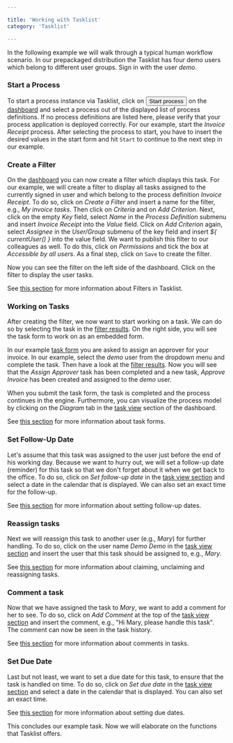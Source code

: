 ```yaml
---

title: 'Working with Tasklist'
category: 'Tasklist'

---
```


In the following example we will walk through a typical human workflow scenario. In our prepackaged distribution the Tasklist has four demo users which belong to different user groups. Sign in with the user _demo_.

### Start a Process

To start a process instance via Tasklist, click on <button class="btn btn-xs"><i class="glyphicon glyphicon-list-alt"></i> Start process</button> on the [dashboard](ref:#tasklist-dashboard) and select a process out of the displayed list of process definitions. If no process definitions are listed here, please verify that your process application is deployed correctly. For our example, start the _Invoice Receipt_ process.
After selecting the process to start, you have to insert the desired values in the start form and hit `Start` to continue to the next step in our example.

### Create a Filter

On the [dashboard](ref:#tasklist-dashboard) you can now create a filter which displays this task. For our example, we will create a filter to display all tasks assigned to the currently signed in user and which belong to the process definition _Invoice Receipt_. To do so, click on _Create a Filter_ and insert a name for the filter, e.g., _My invoice tasks_. Then click on _Criteria_ and on _Add Criterion_. Next, click on the empty _Key_ field, select _Name_ in the _Process Definition_ submenu and insert _Invoice Receipt_ into the _Value_ field. Click on _Add Criterion_ again, select _Assignee_ in the _User/Group_ submenu of the key field and insert _${ currentUser() }_ into the value field. We want to publish this filter to our colleagues as well. To do this, click on _Permissions_ and tick the box at _Accessible by all users_. As a final step, click on `Save` to create the filter.

Now you can see the filter on the left side of the dashboard. Click on the filter to display the user tasks.

See [this section](ref:#tasklist-filters) for more information about Filters in Tasklist.

### Working on Tasks

After creating the filter, we now want to start working on a task. We can do so by selecting the task in the [filter results](#tasklist-dashboard-filter-results). On the right side, you will see the task form to work on as an embedded form.

In our example [task form](ref:#task-forms) you are asked to assign an approver for your invoice. In our example, select the _demo_ user from the dropdown menu and
complete the task. Then have a look at the [filter results](#tasklist-dashboard-filter-results). Now you will see that the _Assign Approver_ task has been completed and a new task, _Approve Invoice_ has been created and assigned to the _demo_ user.

When you submit the task form, the task is completed and the process continues in the engine. Furthermore, you can visualize the process model by clicking on the _Diagram_ tab in the [task view](ref:#tasklist-dashboard-task-view) section of the dashboard.

See [this section](ref:#task-forms) for more information about task forms.


### Set Follow-Up Date

Let's assume that this task was assigned to the user just before the end of his working day. Because we want to hurry out, we will set a follow-up date (reminder) for this task so that we don't forget about it when we get back to the office. To do so, click on _Set follow-up date_ in the [task view section](ref:#tasklist-dashboard-task-view) and select a date in the calendar that is displayed. We can also set an exact time for the follow-up.

See [this section](ref:#tasklist-dashboard-set-due-dates-and-follow-up-dates) for more information about setting follow-up dates.

### Reassign tasks

Next we will reassign this task to another user (e.g., _Mary_) for further handling. To do so, click on the user name _Demo Demo_ in the [task view section](ref:#tasklist-dashboard-task-view) and insert the user that this task should be assigned to, e.g., _Mary_.

See [this section](ref:#tasklist-dashboard-claim-unclaim-and-reassign-tasks) for more information about claiming, unclaiming and reassigning tasks.

### Comment a task

Now that we have assigned the task to _Mary_, we want to add a comment for her to see. To do so, click on _Add Comment_ at the top of the [task view section](ref:#tasklist-dashboard-task-view) and insert the comment, e.g., "Hi Mary, please handle this task". The comment can now be seen in the task history.

See [this section](ref:#tasklist-dashboard-comments) for more information about comments in tasks.

### Set Due Date

Last but not least, we want to set a due date for this task, to ensure that the task is handled on time. To do so, click on _Set due date_ in the [task view section](ref:#tasklist-dashboard-task-view) and select a date in the calendar that is displayed. You can also set an exact time.

See [this section](ref:#tasklist-dashboard-set-due-dates-and-follow-up-dates) for more information about setting due dates.




This concludes our example task. Now we will elaborate on the functions that Tasklist offers.
